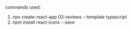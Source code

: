 commands used:

1. npx create-react-app 03-reviews --template typescript
2. npm install react-icons --save
